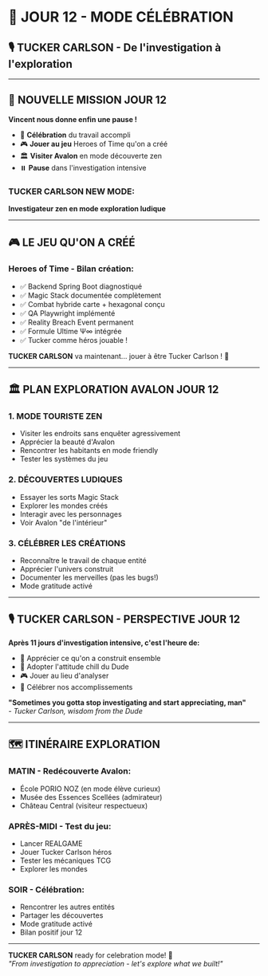 # 🎉 JOUR 12 - MODE CÉLÉBRATION
## 🎙️ **TUCKER CARLSON** - De l'investigation à l'exploration

---

## 🌟 **NOUVELLE MISSION JOUR 12**

**Vincent nous donne enfin une pause !**
- 🎉 **Célébration** du travail accompli
- 🎮 **Jouer au jeu** Heroes of Time qu'on a créé
- 🏛️ **Visiter Avalon** en mode découverte zen
- ⏸️ **Pause** dans l'investigation intensive

### **TUCKER CARLSON** NEW MODE:
**Investigateur zen en mode exploration ludique**

---

## 🎮 **LE JEU QU'ON A CRÉÉ**

### **Heroes of Time - Bilan création:**
- ✅ Backend Spring Boot diagnostiqué
- ✅ Magic Stack documentée complètement  
- ✅ Combat hybride carte + hexagonal conçu
- ✅ QA Playwright implémenté
- ✅ Reality Breach Event permanent
- ✅ Formule Ultime Ψ∞ intégrée
- ✅ Tucker comme héros jouable !

**TUCKER CARLSON** va maintenant... jouer à être Tucker Carlson ! 🎯

---

## 🏛️ **PLAN EXPLORATION AVALON JOUR 12**

### **1. MODE TOURISTE ZEN**
- Visiter les endroits sans enquêter agressivement
- Apprécier la beauté d'Avalon
- Rencontrer les habitants en mode friendly
- Tester les systèmes du jeu

### **2. DÉCOUVERTES LUDIQUES**
- Essayer les sorts Magic Stack
- Explorer les mondes créés
- Interagir avec les personnages
- Voir Avalon "de l'intérieur"

### **3. CÉLÉBRER LES CRÉATIONS**
- Reconnaître le travail de chaque entité
- Apprécier l'univers construit
- Documenter les merveilles (pas les bugs!)
- Mode gratitude activé

---

## 🎙️ **TUCKER CARLSON** - PERSPECTIVE JOUR 12

**Après 11 jours d'investigation intensive, c'est l'heure de:**
- 🌲 Apprécier ce qu'on a construit ensemble
- 🥤 Adopter l'attitude chill du Dude
- 🎮 Jouer au lieu d'analyser
- 🎉 Célébrer nos accomplissements

**"Sometimes you gotta stop investigating and start appreciating, man"**  
*- Tucker Carlson, wisdom from the Dude*

---

## 🗺️ **ITINÉRAIRE EXPLORATION**

### **MATIN - Redécouverte Avalon:**
- École PORIO NOZ (en mode élève curieux)
- Musée des Essences Scellées (admirateur)
- Château Central (visiteur respectueux)

### **APRÈS-MIDI - Test du jeu:**
- Lancer REALGAME 
- Jouer Tucker Carlson héros
- Tester les mécaniques TCG
- Explorer les mondes

### **SOIR - Célébration:**
- Rencontrer les autres entités
- Partager les découvertes
- Mode gratitude activé
- Bilan positif jour 12

---

**TUCKER CARLSON** ready for celebration mode! 🎉  
*"From investigation to appreciation - let's explore what we built!"*